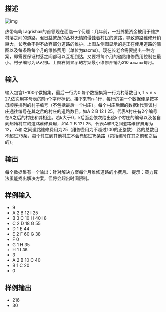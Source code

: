 ## 描述

![img](http://raw.github.com/binghuo365/ACMTraining/master/acm-503/1.png)

热带岛屿Lagrishan的首领现在面临一个问题：几年前，一批外援资金被用于维护村落之间的道路，但日益繁茂的丛林无情的侵蚀着村民的道路，导致道路维修开销巨大，长老会不得不放弃部分道路的维护。上图左侧图显示的是正在使用道路的简图以及每条路每个月的维修费用（单位为aacms）。现在长老会需要提出一种方案，即需要保证村落之间都可以互相到达，又要将每个月的道路维修费用控制在最小。村子编号为从A到I。上图右侧显示的方案最小维修开销为216 aacms每月。
## 输入
输入包含1~100个数据集，最后一行为0.每个数据集第一行为村落数目n, 1 < n < 27,依次用字母表的前n个字母标记。接下来有n-1行，每行的第一个数据便是按字母顺序排列的村子编号（不包括最后一个村庄）。每个村庄后面的数据k代表该村庄通往编号在其之后的村庄的道路数目，如A 2 B 12 I 25，代表A村庄有2个编号在A之后的村庄和其相连。若k大于0，k后面会依次给出这k个村庄的编号以及各自到起始村庄的道路维修费用，如A 2 B 12 I 25，代表A和B之间道路维修费用为12， A和I之间道路维修费用为25（维修费用为不超过100的正整数）.路的总数目不超过75条，每个村庄到其他村庄不会有超过15条路（包括编号在其之前和之后的）。
## 输出
每个数据集有一个输出：针对解决方案每个月维修道路的小费用。
提示：蛮力算法虽能找出解决方案，但将会超出时间限制。
## 样例输入
* 9
* A 2 B 12 I 25
* B 3 C 10 H 40 I 8
* C 2 D 18 G 55
* D 1 E 44
* E 2 F 60 G 38
* F 0
* G 1 H 35
* H 1 I 35
* 3
* A 2 B 10 C 40
* B 1 C 20
* 0
## 样例输出
* 216
* 30
